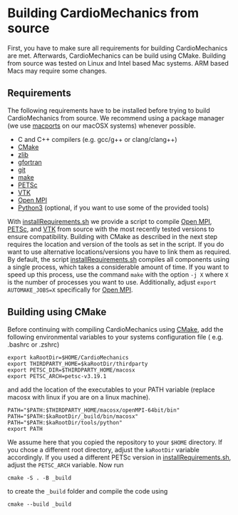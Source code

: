 # Building CardioMechanics from source

First, you have to make sure all requirements for building CardioMechanics are met.
Afterwards, CardioMechanics can be build using CMake.
Building from source was tested on Linux and Intel based Mac systems. 
ARM based Macs may require some changes.

## Requirements

The following requirements have to be installed before trying to build CardioMechanics from source.
We recommend using a package manager (we use [macports](https://www.macports.org) on our macOSX systems) whenever possible.
* C and C++ compilers (e.g. gcc/g++ or clang/clang++)
* [CMake](https://cmake.org)
* [zlib](https://zlib.net)
* [gfortran](https://gcc.gnu.org/fortran/)
* [git](https://git-scm.com)
* [make](https://git-scm.com)
* [PETSc](https://www.mcs.anl.gov/petsc/)
* [VTK](https://vtk.org)
* [Open MPI](https://www.open-mpi.org)
* [Python3](https://www.python.org) (optional, if you want to use some of the provided tools)

With [installRequirements.sh](/installRequirements.sh) we provide a script to compile [Open MPI](https://www.open-mpi.org), [PETSc](https://www.mcs.anl.gov/petsc/), and [VTK](https://vtk.org) from source with the most recently tested versions to ensure compatibility.
Building with CMake as described in the next step requires the location and version of the tools as set in the script.
If you do want to use alternative locations/versions you have to link them as required.
By default, the script [installRequirements.sh](/installRequirements.sh) compiles all components using a single process, which takes a considerable amount of time.
If you want to speed up this process, use the command `make` with the option `-j X` where `X` is the number of processes you want to use.
Additionally, adjust `export AUTOMAKE_JOBS=X` specifically for [Open MPI](https://www.open-mpi.org).

## Building using CMake

Before continuing with compiling CardioMechanics using [CMake](https://cmake.org), add the following environmental variables to your systems configuration file ( e.g. .bashrc or .zshrc)
```
export kaRootDir=$HOME/CardioMechanics
export THIRDPARTY_HOME=$kaRootDir/thirdparty
export PETSC_DIR=$THIRDPARTY_HOME/macosx
export PETSC_ARCH=petsc-v3.19.1
```
and add the location of the executables to your PATH variable (replace macosx with linux if you are on a linux machine).
```
PATH="$PATH:$THIRDPARTY_HOME/macosx/openMPI-64bit/bin"
PATH="$PATH:$kaRootDir/_build/bin/macosx"
PATH="$PATH:$kaRootDir/tools/python"
export PATH
```
We assume here that you copied the repository to your `$HOME` directory.
If you chose a different root directory, adjust the `kaRootDir` variable accordingly.
If you used a different PETSc version in [installRequirements.sh](/installRequirements.sh), adjust the `PETSC_ARCH` variable.
Now run 
```
cmake -S . -B _build
```
to create the `_build` folder and compile the code using
```
cmake --build _build
```

